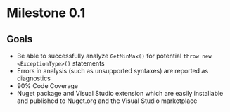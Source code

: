# Milestone 0.1

## Goals

- Be able to successfully analyze `GetMinMax()` for potential `throw new <ExceptionType>()` statements
- Errors in analysis (such as unsupported syntaxes) are reported as diagnostics
- 90% Code Coverage
- Nuget package and Visual Studio extension which are easily installable and published to Nuget.org and the Visual Studio marketplace